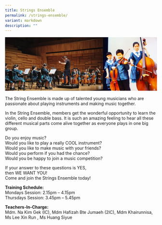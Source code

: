 ```yaml
---
title: Strings Ensemble
permalink: /strings-ensemble/
variant: markdown
description: ""
---
```

![](/images/Strings_Ensemble.jpg)

The String Ensemble is made up of talented young musicians who are passionate about playing instruments and making music together.

In the String Ensemble, members get the wonderful opportunity to learn the violin, cello and double bass. It is such an amazing feeling to hear all these different musical parts come alive together as everyone plays in one big group.

Do you enjoy music?<br>
Would you like to play a really COOL instrument? <br>
Would you like to make music with your friends? <br>
Would you perform if you had the chance?<br>
Would you be happy to join a music competition?

If your answer to these questions is YES, <br>
then WE WANT YOU! <br>
Come and join the Strings Ensemble today!

<b>Training Schedule:</b> <br>
Mondays Session: 		2.15pm – 4.15pm <br>
Thursdays Session: 	3.45pm – 5.45pm

<b>Teachers-In-Charge:</b><br>
Mdm. Na Kim Gek (IC), Mdm Hafizah Bte Jumaeh (2IC), Mdm Khairunnisa, Ms Lee Xin Run , Ms Huang Siyue 